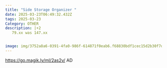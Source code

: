 ```yaml
---
title: "Side Storage Organizer "
date: 2025-03-23T06:49:32.432Z
tags: 2025-03-23
Category: OTHER
description: |+2
   79.xx was 147.xx


image: img/3752a8a6-0391-4fa0-986f-614871f0eab6.f68830bdf1cec15d2b30f7d6a7ae8516.webp
---
```

https://go.magik.ly/ml/2as2v/
AD